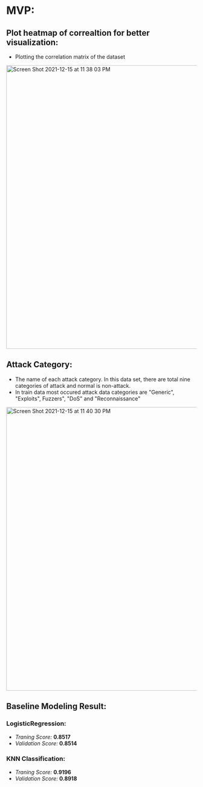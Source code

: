 # MVP:


## Plot heatmap of correaltion for better visualization:
* Plotting the correlation matrix of the dataset

<img width="750" alt="Screen Shot 2021-12-15 at 11 38 03 PM" src="https://user-images.githubusercontent.com/89771282/146261380-7abca0de-aa3b-4f33-9ce9-41273467e2ca.png">


## Attack Category:
* The name of each attack category. In this
data set, there are total nine categories of attack and normal is non-attack.
* In train data most occured attack data categories are "Generic", "Exploits", Fuzzers", "DoS" and "Reconnaissance"

<img width="750" alt="Screen Shot 2021-12-15 at 11 40 30 PM" src="https://user-images.githubusercontent.com/89771282/146261734-b8ebe6ae-483e-46e5-8251-603833bbd359.png">


## Baseline Modeling Result:

### LogisticRegression:
* *Traning Score:* **0.8517**
* *Validation Score:* **0.8514**

### KNN Classification:
* *Traning Score:* **0.9196**
* *Validation Score:* **0.8918**
